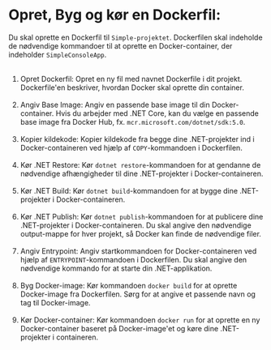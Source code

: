 ﻿# Opret, Byg og kør en Dockerfil:

Du skal oprette en Dockerfil til `Simple-projektet`.
Dockerfilen skal indeholde de nødvendige kommandoer til at oprette en Docker-container, der indeholder `SimpleConsoleApp`.
<br><br>

1. Opret Dockerfil: Opret en ny fil med navnet Dockerfile i dit projekt. Dockerfile'en beskriver, hvordan Docker skal oprette din container.<br><br>
2. Angiv Base Image: Angiv en passende base image til din Docker-container. Hvis du arbejder med .NET Core, kan du vælge en passende base image fra Docker Hub, fx. `mcr.microsoft.com/dotnet/sdk:5.0`.<br><br>
3. Kopier kildekode: Kopier kildekode fra begge dine .NET-projekter ind i Docker-containeren ved hjælp af `COPY`-kommandoen i Dockerfilen.<br><br>
4. Kør .NET Restore: Kør `dotnet restore`-kommandoen for at gendanne de nødvendige afhængigheder til dine .NET-projekter i Docker-containeren.<br><br>
5. Kør .NET Build: Kør `dotnet build`-kommandoen for at bygge dine .NET-projekter i Docker-containeren.<br><br>
6. Kør .NET Publish: Kør `dotnet publish`-kommandoen for at publicere dine .NET-projekter i Docker-containeren. Du skal angive den nødvendige output-mappe for hver projekt, så Docker kan finde de nødvendige filer.<br><br>
7. Angiv Entrypoint: Angiv startkommandoen for Docker-containeren ved hjælp af `ENTRYPOINT`-kommandoen i Dockerfilen. Du skal angive den nødvendige kommando for at starte din .NET-applikation.<br><br>
8. Byg Docker-image: Kør kommandoen `docker build` for at oprette Docker-image fra Dockerfilen. Sørg for at angive et passende navn og tag til Docker-image.<br><br>
9. Kør Docker-container: Kør kommandoen `docker run` for at oprette en ny Docker-container baseret på Docker-image'et og køre dine .NET-projekter i containeren.